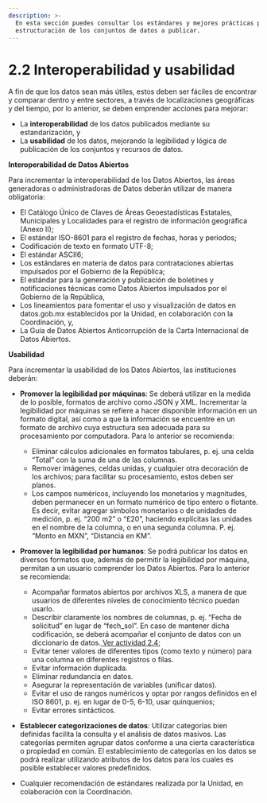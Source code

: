 ```yaml
---
description: >-
  En esta sección puedes consultar los estándares y mejores prácticas para la
  estructuración de los conjuntos de datos a publicar.
---
```


# 2.2 Interoperabilidad y usabilidad

A fin de que los datos sean más útiles, estos deben ser fáciles de encontrar y comparar dentro y entre sectores, a través de localizaciones geográficas y del tiempo, por lo anterior, se deben emprender acciones para mejorar:

* La **interoperabilidad** de los datos publicados mediante su estandarización, y
* La **usabilidad** de los datos, mejorando la legibilidad y lógica de publicación de los conjuntos y recursos de datos.

**Interoperabilidad de Datos Abiertos**

Para incrementar la interoperabilidad de los Datos Abiertos, las áreas generadoras o administradoras de Datos deberán utilizar de manera obligatoria:

* El Catálogo Único de Claves de Áreas Geoestadísticas Estatales, Municipales y Localidades para el registro de información geográfica \(Anexo II\);
* El estándar ISO-8601 para el registro de fechas, horas y periodos;
* Codificación de texto en formato UTF-8;
* El estándar ASCII6;
* Los estándares en materia de datos para contrataciones abiertas impulsados por el Gobierno de la República;
* El estándar para la generación y publicación de boletines y notificaciones técnicas como Datos Abiertos impulsados por el Gobierno de la República,
* Los lineamientos para fomentar el uso y visualización de datos en datos.gob.mx establecidos por la Unidad, en colaboración con la Coordinación, y,
* La Guía de Datos Abiertos Anticorrupción de la Carta Internacional de Datos Abiertos.

**Usabilidad**

Para incrementar la usabilidad de los Datos Abiertos, las instituciones deberán:

* **Promover la legibilidad por máquinas**: Se deberá utilizar en la medida de lo posible, formatos de archivo como JSON y XML. Incrementar la legibilidad por máquinas se refiere a hacer disponible información en un formato digital, así como a que la información se encuentre en un formato de archivo cuya estructura sea adecuada para su procesamiento por computadora. Para lo anterior se recomienda:

  * Eliminar cálculos adicionales en formatos tabulares, p. ej. una celda “Total” con la suma de una de las columnas.
  * Remover imágenes, celdas unidas, y cualquier otra decoración de los archivos; para facilitar su procesamiento, estos deben ser planos.
  * Los campos numéricos, incluyendo los monetarios y magnitudes, deben permanecer en un formato numérico de tipo entero o flotante. Es decir, evitar agregar símbolos monetarios o de unidades de medición, p. ej. “200 m2” o “£20”, haciendo explícitas las unidades en el nombre de la columna, o en una segunda columna. P. ej. “Monto en MXN”, “Distancia en KM”.

* **Promover la legibilidad por humanos**: Se podrá publicar los datos en diversos formatos que, además de permitir la legibilidad por máquina, permitan a un usuario comprender los Datos Abiertos. Para lo anterior se recomienda:

  * Acompañar formatos abiertos por archivos XLS, a manera de que usuarios de diferentes niveles de conocimiento técnico puedan usarlo.
  * Describir claramente los nombres de columnas, p. ej. “Fecha de solicitud” en lugar de “fech\_sol”. En caso de mantener dicha codificación, se deberá acompañar el conjunto de datos con un diccionario de datos.[ Ver actividad 2.4](https://datos.gob.mx/guia/publica/paso-2-4.html);
  * Evitar tener valores de diferentes tipos \(como texto y número\) para una columna en diferentes registros o filas.
  * Evitar información duplicada.
  * Eliminar redundancia en datos.
  * Asegurar la representación de variables \(unificar datos\).
  * Evitar el uso de rangos numéricos y optar por rangos definidos en el ISO 8601, p. ej. en lugar de 0-5, 6-10, usar quinquenios;
  * Evitar errores sintácticos.

* **Establecer categorizaciones de datos**: Utilizar categorías bien definidas facilita la consulta y el análisis de datos masivos. Las categorías permiten agrupar datos conforme a una cierta característica o propiedad en común. El establecimiento de categorías en los datos se podrá realizar utilizando atributos de los datos para los cuales es posible establecer valores predefinidos.
* Cualquier recomendación de estándares realizada por la Unidad, en colaboración con la Coordinación.

